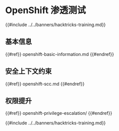 # OpenShift 渗透测试

{{#include ../../banners/hacktricks-training.md}}

## 基本信息

{{#ref}}
openshift-basic-information.md
{{#endref}}

## 安全上下文约束

{{#ref}}
openshift-scc.md
{{#endref}}

## 权限提升

{{#ref}}
openshift-privilege-escalation/
{{#endref}}



{{#include ../../banners/hacktricks-training.md}}
